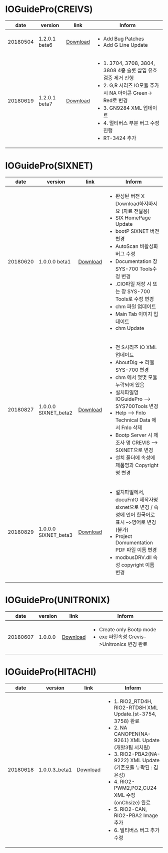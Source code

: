IOGuidePro(CREIVS)
=====================
| date | version | link | Inform |
|---|---|---|-------------|
| 20180504 | 1.2.0.1 beta6 | [Download](https://github.com/CREVIS/IOGuidePro/raw/755218bf22754f2e6a6811d30f8bc1d02c52b259/CREVIS/IOGuidePro(1.2.0.1)_beta6.zip)| <ul><li>Add Bug Patches<br/></li><li>Add G Line Update</li></ul> |
| 20180619 | 1.2.0.1 beta7 | [Download](https://github.com/CREVIS/IOGuidePro/raw/master/CREVIS/IOGuidePro(1.2.0.1)_beta7.zip)| <ul><li>1. 3704, 3708, 3804, 3808 4종 슬롯 삽입 유효 검증 제거 진행 </li><li>2. G,R 시리즈 IO모듈 추가시 NA 아이콘 Green-> Red로 변경 </li> <li>3. GN9284 XML 업데이트</li><li>4. 멀티버스 부분 버그 수정 진행</li> <li>RT-3424 추가</li></ul> |

IOGuidePro(SIXNET)
=====================
| date | version | link | Inform |
|---|---|---|-------------|
| 20180620 | 1.0.0.0 beta1 | [Download](https://github.com/CREVIS/IOGuidePro/raw/master/SIXNET/IOGuidePro(1.0.0.0)_1.zip)|<ul><li> 완성된 버전 X Download하지마시요 (자료 전달용) </li> <li>SIX HomePage Update</li> <li>bootP SIXNET 버전 변경</li> <li>AutoScan 비활성화 버그 수정</li><li>Documentation 창 SYS-700 Tools수정 변경</li> <li>.CIO파일 저장 시 또는 창 SYS-700 Tools로 수정 변경</li> <li>chm 파일 업데이트</li> <li>Main Tab 이미지 업데이트</li><li>chm Update</li></ul> | 
| 20180827 | 1.0.0.0 SIXNET_beta2 | [Download](https://github.com/CREVIS/IOGuidePro/raw/master/SIXNET/IOGuidePro(1.0.0.0)_2_SIXNET.zip)|<ul><li> 전 S시리즈 IO XML 업데이트</li><li>AboutDlg -> 라벨 SYS-700 변경</li><li>chm 에서 몇몇 모듈 누락되어 있음</li><li>설치파일명 IOGuidePro –> SYS700Tools 변경</li><li>Help –> FnIo Technical Data 에서 FnIo 삭제</li><li> Bootp Server 시 제조사 명 CREVIS –> SIXNET으로 변경</li><li>설치 폴더에 속성에 제품명과 Copyright 명 변경 </li></ul> |
| 20180829 | 1.0.0.0 SIXNET_beta3 | [Download](https://github.com/CREVIS/IOGuidePro/raw/master/SIXNET/IOGuidePro(1.0.0.0)_3_SIXNET.zip)|<ul><li>설치파일에서, docuFnIO 제작자명 sixnet으로 변경 / 속성에 언어 한국어로 표시 –>영어로 변경(불가)</li><li>Project Domumentation PDF 파일 이름 변경</li><li> modbusDRV.dll 속성 copyright 이름 변경</li></ul> | 


IOGuidePro(UNITRONIX)
=====================
| date | version | link | Inform |
|---|---|---|-------------|
| 20180607 | 1.0.0.0 | [Download](https://github.com/CREVIS/IOGuidePro/raw/master/UNITRONIX/BootpServer%201000_unitronics.zip)|<ul><li> Create only Bootp mode </li> <li>exe 파일속성 Crevis->Unitronics 변경 완료</li></ul>|
 
IOGuidePro(HITACHI)
=====================
| date | version | link | Inform |
|---|---|---|-------------|
| 20180618 | 1.0.0.3_beta1 | [Download](https://github.com/CREVIS/IOGuidePro/raw/master/HITACHI/IOGuidePro_1.0.0.3_beta1.zip)|<ul><li> 1. RIO2_RTD4H, RIO2-RTD8H XML Update.(st-3754, 3758) 완료 </li> <li>2. NA CANOPEN(NA-9261) XML Update (개발3팀 서치원)</li> <li>3. RIO2-PBA2(NA-9222) XML Update (기존모듈 누락된 : 김윤성)</li> <li>4. RIO2-PWM2,PO2,CU24 XML 수정 (onChsize) 완료</li> <li>5. RIO2-CAN, RIO2-PBA2 Image 추가 </li> <li>6. 멀티버스 버그 추가 수정</li><ul>|

 



